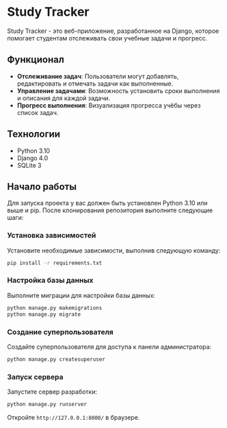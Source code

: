 # Study Tracker

Study Tracker - это веб-приложение, разработанное на Django, которое помогает студентам отслеживать свои учебные задачи и прогресс.

## Функционал

- **Отслеживание задач**: Пользователи могут добавлять, редактировать и отмечать задачи как выполненные.
- **Управление задачами**: Возможность установить сроки выполнения и описания для каждой задачи.
- **Прогресс выполнения**: Визуализация прогресса учёбы через список задач.

## Технологии

- Python 3.10
- Django 4.0
- SQLite 3

## Начало работы

Для запуска проекта у вас должен быть установлен Python 3.10 или выше и pip. После клонирования репозитория выполните следующие шаги:

### Установка зависимостей

Установите необходимые зависимости, выполнив следующую команду:

```bash
pip install -r requirements.txt
```

### Настройка базы данных
Выполните миграции для настройки базы данных:

``` bash
python manage.py makemigrations
python manage.py migrate
```


### Создание суперпользователя
Создайте суперпользователя для доступа к панели администратора:

```bash
python manage.py createsuperuser
```


### Запуск сервера
Запустите сервер разработки:

```bash
python manage.py runserver
```

Откройте `http://127.0.0.1:8000/` в браузере.
